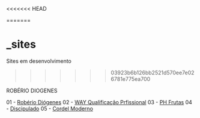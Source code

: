 <<<<<<< HEAD

=======
# _sites
Sites em desenvolvimento
>>>>>>> 03923b6b126bb2521d570ee7e026781e775ea700


ROBÉRIO DIOGENES

01 - <a href="https://roberiodiogenes.github.io/_sites/perfil/index.html" targt="_blank">Robério Diógenes</a>
02 - <a href="https://roberiodiogenes.github.io/_sites/way/index.html" targt="_blank">WAY Qualificação Prfissional</a>
03 - <a href="https://roberiodiogenes.github.io/_sites/phfrutas/index.html" targt="_blank">PH Frutas</a>
04 - <a href="https://roberiodiogenes.github.io/_sites/discipulado/index.html" targt="_blank">Discipulado</a>
05 - <a href="https://roberiodiogenes.github.io/_sites/cordel/index.html" targt="_blank">Cordel Moderno</a>
